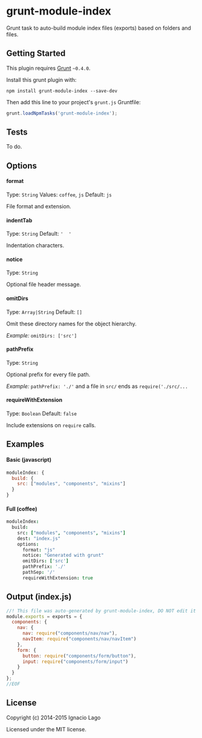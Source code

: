 grunt-module-index
==================

Grunt task to auto-build module index files (exports) based on folders and files.

## Getting Started
This plugin requires [Grunt](https://gruntjs.com) `~0.4.0`.

Install this grunt plugin with:
```shell
npm install grunt-module-index --save-dev
```

Then add this line to your project's `grunt.js` Gruntfile:

```javascript
grunt.loadNpmTasks('grunt-module-index');
```

## Tests
To do.

## Options
#### format
Type: `String`
Values: `coffee`, `js`
Default: `js`

File format and extension.

#### indentTab
Type: `String`
Default: `'  '`

Indentation characters.

#### notice
Type: `String`

Optional file header message.

#### omitDirs
Type: `Array|String`
Default: `[]`

Omit these directory names for the object hierarchy.

_Example:_ `omitDirs: ['src']`

#### pathPrefix
Type: `String`

Optional prefix for every file path.

_Example:_ `pathPrefix: './'` and a file in `src/` ends as `require('./src/...`

#### requireWithExtension
Type: `Boolean`
Default: `false`

Include extensions on `require` calls.

## Examples
#### Basic (javascript)
```javascript
moduleIndex: {
  build: {
    src: ["modules", "components", "mixins"]
  }
}
```

#### Full (coffee)
```coffee
moduleIndex:
  build:
    src: ["modules", "components", "mixins"]
    dest: "index.js"
    options:
      format: "js"
      notice: "Generated with grunt"
      omitDirs: ['src']
      pathPrefix: './'
      pathSep: '/'
      requireWithExtension: true
```

## Output (index.js)
```javascript
//! This file was auto-generated by grunt-module-index, DO NOT edit it directly
module.exports = exports = {
  components: {
    nav: {
      nav: require("components/nav/nav"),
      navItem: require("components/nav/navItem")
    },
    form: {
      button: require("components/form/button"),
      input: require("components/form/input")
    }
  }
};
//EOF
```

## License
Copyright (c) 2014-2015 Ignacio Lago

Licensed under the MIT license.